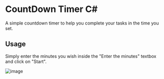 # CountDown Timer C#
A simple countdown timer to help you complete your tasks in the time you set.

## Usage
Simply enter the minutes you wish inside the "Enter the minutes" textbox and click on "Start".


![image](https://github.com/VasilisKolokythasGitHub/CountDownTimer/assets/11092874/ff686b54-a744-48e5-88e1-59786c0ca992)
 
